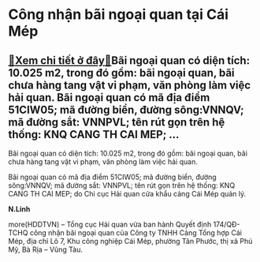 Công nhận bãi ngoại quan tại Cái Mép
====================================

[:gift:Xem chi tiết ở đây:gift:](https://hddtvn.com/cong-nhan-bai-ngoai-quan-tai-cai-mep/)Bãi ngoại quan có diện tích: 10.025 m2, trong đó gồm: bãi ngoại quan, bãi chưa hàng tang vật vi phạm, văn phòng làm việc hải quan. Bãi ngoại quan có mã địa điểm 51CIW05; mã đường biển, đường sông:VNNQV; mã đường sắt: VNNPVL; tên rút gọn trên hệ thống: KNQ CANG TH CAI MEP; …
----------------------------------------------------------------------------------------------------------------------------------------------------------------------------------------------------------------------------------------------------------------------------------


Bãi ngoại quan có diện tích: 10.025 m2, trong đó gồm: bãi ngoại quan, bãi chưa hàng tang vật vi phạm, văn phòng làm việc hải quan.


Bãi ngoại quan có mã địa điểm 51CIW05; mã đường biển, đường sông:VNNQV; mã đường sắt: VNNPVL; tên rút gọn trên hệ thống: KNQ CANG TH CAI MEP; do Chi cục Hải quan cửa khẩu cảng Cái Mép quản lý.




**N.Linh**



more(HDDTVN) – Tổng cục Hải quan vừa ban hành Quyết định 174/QĐ-TCHQ công nhận bãi ngoại quan của Công ty TNHH Cảng Tổng hợp Cái Mép, địa chỉ Lô 7, Khu công nghiệp Cái Mép, phường Tân Phước, thị xã Phú Mỹ, Bà Rịa – Vũng Tàu.

